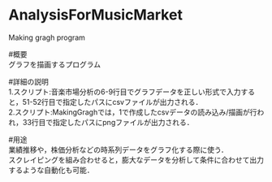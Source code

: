 # AnalysisForMusicMarket
Making gragh program

#概要<br>
グラフを描画するプログラム

#詳細の説明<br>
1.スクリプト:音楽市場分析の6-9行目でグラフデータを正しい形式で入力すると，51-52行目で指定したパスにcsvファイルが出力される．<br>
2.スクリプト:MakingGraghでは，1で作成したcsvデータの読み込み/描画が行われ，33行目で指定したパスにpngファイルが出力される．

#用途<br>
業績推移や，株価分析などの時系列データをグラフ化する際に使う．<br>
スクレイピングを組み合わせると，膨大なデータを分析して条件に合わせて出力するような自動化も可能．
